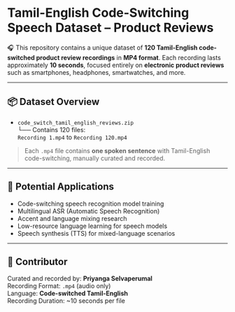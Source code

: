 
# Tamil-English Code-Switching Speech Dataset – Product Reviews 

🎧 This repository contains a unique dataset of **120 Tamil-English code-switched product review recordings** in **MP4 format**. Each recording lasts approximately **10 seconds**, focused entirely on **electronic product reviews** such as smartphones, headphones, smartwatches, and more.

---

## 📦 Dataset Overview

- `code_switch_tamil_english_reviews.zip`  
  └── Contains 120 files:  
  `Recording 1.mp4` to `Recording 120.mp4`

> Each `.mp4` file contains **one spoken sentence** with Tamil-English code-switching, manually curated and recorded.

---

## 🧠 Potential Applications

- Code-switching speech recognition model training
- Multilingual ASR (Automatic Speech Recognition)
- Accent and language mixing research
- Low-resource language learning for speech models
- Speech synthesis (TTS) for mixed-language scenarios 

---


## 🙌 Contributor

Curated and recorded by: **Priyanga Selvaperumal**  
Recording Format: `.mp4` (audio only)  
Language: **Code-switched Tamil-English**  
Recording Duration: ~10 seconds per file



